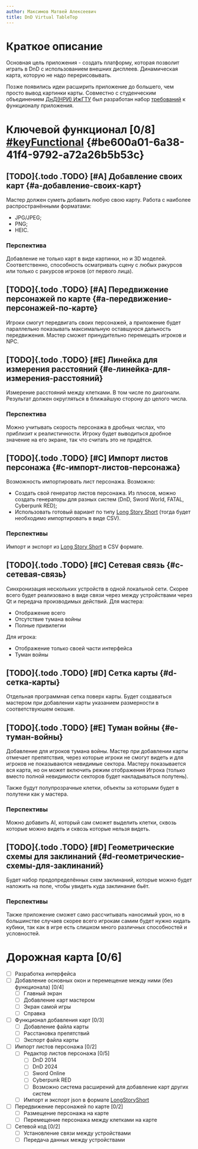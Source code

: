 ```yaml
---
author: Максимов Матвей Алексеевич
title: DnD Virtual TableTop
---
```


# Краткое описание

Основная цель приложения - создать платформу, которая позволит играть в
DnD с использованием внешних дисплеев. Динамическая карта, которую не
надо перерисовывать.

Позже появились идеи расширить приложение до большего, чем просто вывод
картинки карты. Совместно с студенческим объединением [ДнД(НРИ)
ИжГТУ](https://vk.com/istudnd) был разработан набор
[требований](id:be600a01-6a38-41f4-9792-a72a26b5b53c) к функционалу
приложения.

# Ключевой функционал \[0/8\] [#keyFunctional](#keyFunctional) {#be600a01-6a38-41f4-9792-a72a26b5b53c}

## [TODO]{.todo .TODO} \[#A\] Добавление своих карт {#a-добавление-своих-карт}

Мастер должен суметь добавить любую свою карту. Работа с наиболее
распространёнными форматами:

- JPG/JPEG;
- PNG;
- HEIC.

### Перспектива

Добавление не только карт в виде картинки, но и 3D моделей.
Соответственно, способность осматривать сцену с любых ракурсов или
только с ракурсов игроков (от первого лица).

## [TODO]{.todo .TODO} \[#A\] Передвижение персонажей по карте {#a-передвижение-персонажей-по-карте}

Игроки смогут передвигать своих персонажей, а приложение будет
параллельно показывать максимальную оставшуюся дальность передвижения.
Мастер сможет принудительно перемещать игроков и NPC.

## [TODO]{.todo .TODO} \[#E\] Линейка для измерения расстояний {#e-линейка-для-измерения-расстояний}

Измерение расстояний между клетками. В том числе по диагонали. Результат
должен округляться в ближайшую сторону до целого числа.

### Перспектива

Можно учитывать скорость персонажа в дробных числах, что приблизит к
реалистичности. Игроку будет выводиться дробное значение на его экране,
так что считать это не придётся.

## [TODO]{.todo .TODO} \[#C\] Импорт листов персонажа {#c-импорт-листов-персонажа}

Возможность импортировать лист персонажа. Возможно:

- Создать свой генератор листов персонажа. Из плюсов, можно создать
  генераторы для разных систем (DnD, Sword World, FATAL, Cyberpunk RED);
- Использовать готовый вариант по типу [Long Story
  Short](https://longstoryshort.app) (тогда будет необходимо
  импортировать в виде CSV).

### Перспективы

Импорт и экспорт из [Long Story Short](https://longstoryshort.app) в CSV
формате.

## [TODO]{.todo .TODO} \[#C\] Сетевая связь {#c-сетевая-связь}

Синхронизация нескольких устройств в одной локальной сети. Скорее всего
будет реализовано в виде связи через между устройствами через Qt и
передача производимых действий. Для мастера:

- Отображение всего
- Отсутствие тумана войны
- Полные привилегии

Для игрока:

- Отображение только своей части интерфейса
- Туман войны

## [TODO]{.todo .TODO} \[#D\] Сетка карты {#d-сетка-карты}

Отдельная программная сетка поверх карты. Будет создаваться мастером при
добавлении карты указанием размерности в соответствуюшем окошке.

## [TODO]{.todo .TODO} \[#E\] Туман войны {#e-туман-войны}

Добавление для игроков тумана войны. Мастер при добавлении карты
отмечает препятствия, через которые игроки не смогут видеть и для
игроков не показываются невидимые сектора. Мастеру показывается вся
карта, но он может включить режим отображения Игрока (только вместо
полной невидимости секторов будет накладываться полутень).

Также будут полупрозрачные клетки, объекты за которыми будет в полутени
как у мастера.

### Перспективы

Можно добавить AI, который сам сможет выделить клетки, сквозь которые
можно видеть и сквозь которые нельзя видеть.

## [TODO]{.todo .TODO} \[#D\] Геометрические схемы для заклинаний {#d-геометрические-схемы-для-заклинаний}

Будет набор предопределённых схем заклинаний, которые можно будет
наложить на поле, чтобы увидеть куда заклинание бьёт.

### Перспективы

Также приложение сможет само рассчитывать наносимый урон, но в
большинстве случаев скорее всего игрокам самим будет нужно кидать
кубики, так как в игре есть слишком много различных способностей и
условностей.

# Дорожная карта \[0/6\]

- [ ] Разработка интерфейса
- [ ] Добавление основных окон и перемещение между ними (без
  функционала) \[0/4\]
  - [ ] Главный экран
  - [ ] Добавление карт мастером
  - [ ] Экран самой игры
  - [ ] Справка
- [ ] Функционал добавления карт \[0/3\]
  - [ ] Добавление файла карты
  - [ ] Расстановка препятствий
  - [ ] Экспорт файла карты
- [ ] Импорт листов персонажа \[0/2\]
  - [ ] Редактор листов персонажа \[0/5\]
    - [ ] DnD 2014
    - [ ] DnD 2024
    - [ ] Sword Online
    - [ ] Cyberpunk RED
    - [ ] Возможно система расширений для добавление карт других систем
  - [ ] Импорт и экспорт json в формате
    [LongStoryShort](https://longstoryshort.app)
- [ ] Передвижение персонажей по карте \[0/2\]
  - [ ] Размещение персонажа на карте
  - [ ] Перемещение персонажа между клетками на карте
- [ ] Сетевой код \[0/2\]
  - [ ] Установление связи между устройствами
  - [ ] Передача данных между устройствами
